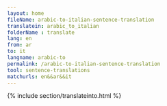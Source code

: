 ```yaml
---
layout: home
fileName: arabic-to-italian-sentence-translation
translatein: arabic_to_italian
folderName : translate
lang: en
from: ar
to: it
langname: arabic-to
permalink: /arabic-to-italian-sentence-translation
tool: sentence-translations
matchurls: en&&ar&&it
---
```

{% include section/translateinto.html %}
